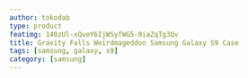 ```yaml
---
author: tokodab
type: product
featimg: 140zUl-xQveY6IjWSyfWG5-0iaZqTg3Qv
title: Gravity Falls Weirdmageddon Samsung Galaxy S9 Case
tags: [samsung, galaxy, s9]
category: [samsung]
---
```


